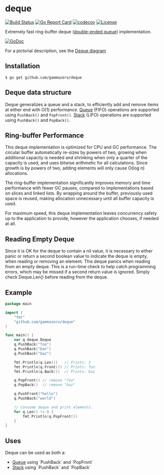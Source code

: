# deque

[![Build Status](https://travis-ci.org/gammazero/deque.svg)](https://travis-ci.org/gammazero/deque)
[![Go Report Card](https://goreportcard.com/badge/github.com/gammazero/deque)](https://goreportcard.com/report/github.com/gammazero/deque)
[![codecov](https://codecov.io/gh/gammazero/deque/branch/master/graph/badge.svg)](https://codecov.io/gh/gammazero/deque)
[![License](https://img.shields.io/badge/License-MIT-blue.svg)](LICENSE)

Extremely fast ring-buffer deque ([double-ended queue](https://en.wikipedia.org/wiki/Double-ended_queue)) implementation.

[![GoDoc](https://godoc.org/github.com/gammazero/deque?status.svg)](https://godoc.org/github.com/gammazero/deque)

For a pictorial description, see the [Deque diagram](https://github.com/gammazero/deque/wiki)

## Installation

```
$ go get github.com/gammazero/deque
```

## Deque data structure

Deque generalizes a queue and a stack, to efficiently add and remove items at either end with O(1) performance.  [Queue](https://en.wikipedia.org/wiki/Queue_(abstract_data_type)) (FIFO) operations are supported using `PushBack()` and `PopFront()`.  [Stack](https://en.wikipedia.org/wiki/Stack_(abstract_data_type)) (LIFO) operations are supported using `PushBack()` and `PopBack()`.

## Ring-buffer Performance

This deque implementation is optimized for CPU and GC performance.  The circular buffer automatically re-sizes by powers of two, growing when additional capacity is needed and shrinking when only a quarter of the capacity is used, and uses bitwise arithmetic for all calculations.  Since growth is by powers of two, adding elements will only cause O(log n) allocations.

The ring-buffer implementation significantly improves memory and time performance with fewer GC pauses, compared to implementations based on slices and linked lists.  By wrapping around the buffer, previously used space is reused, making allocation unnecessary until all buffer capacity is used.

For maximum speed, this deque implementation leaves concurrency safety up to the application to provide, however the application chooses, if needed at all.

## Reading Empty Deque

Since it is OK for the deque to contain a nil value, it is necessary to either panic or return a second boolean value to indicate the deque is empty, when reading or removing an element.  This deque panics when reading from an empty deque.  This is a run-time check to help catch programming errors, which may be missed if a second return value is ignored.  Simply check Deque.Len() before reading from the deque.

## Example

```go
package main

import (
    "fmt"
    "github.com/gammazero/deque"
)

func main() {
    var q deque.Deque
    q.PushBack("foo")
    q.PushBack("bar")
    q.PushBack("baz")

    fmt.Println(q.Len())   // Prints: 3
    fmt.Println(q.Front()) // Prints: foo
    fmt.Println(q.Back())  // Prints: baz

    q.PopFront() // remove "foo"
    q.PopBack()  // remove "baz"

    q.PushFront("hello")
    q.PushBack("world")

	// Consume deque and print elements.
    for q.Len() != 0 {
        fmt.Println(q.PopFront())
    }
}
```

## Uses

Deque can be used as both a:
- [Queue](https://en.wikipedia.org/wiki/Queue_(abstract_data_type)) using `PushBack` and `PopFront`
- [Stack](https://en.wikipedia.org/wiki/Stack_(abstract_data_type)) using `PushBack` and `PopBack`
